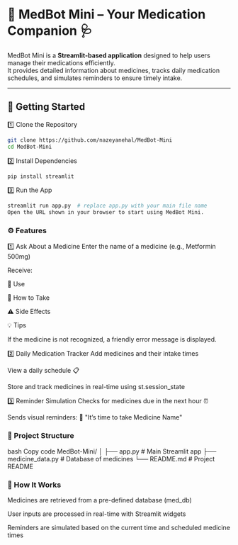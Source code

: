 # 💊 MedBot Mini – Your Medication Companion 🩺

MedBot Mini is a **Streamlit-based application** designed to help users manage their medications efficiently.  
It provides detailed information about medicines, tracks daily medication schedules, and simulates reminders to ensure timely intake.

---

## 🚀 Getting Started

1️⃣ Clone the Repository
```bash
git clone https://github.com/nazeyanehal/MedBot-Mini
cd MedBot-Mini
```

2️⃣ Install Dependencies
```bash
pip install streamlit
```

3️⃣ Run the App
```bash
streamlit run app.py  # replace app.py with your main file name
Open the URL shown in your browser to start using MedBot Mini.
```

### ⚙️ Features
1️⃣ Ask About a Medicine
Enter the name of a medicine (e.g., Metformin 500mg)

Receive:

📌 Use

💊 How to Take

⚠️ Side Effects

💡 Tips

If the medicine is not recognized, a friendly error message is displayed.

2️⃣ Daily Medication Tracker
Add medicines and their intake times

View a daily schedule 📋

Store and track medicines in real-time using st.session_state

3️⃣ Reminder Simulation
Checks for medicines due in the next hour ⏰

Sends visual reminders: 🔔 "It’s time to take Medicine Name"

### 📂 Project Structure
bash
Copy code
MedBot-Mini/
│
├── app.py             # Main Streamlit app
├── medicine_data.py   # Database of medicines
└── README.md          # Project README

### 📝 How It Works
Medicines are retrieved from a pre-defined database (med_db)

User inputs are processed in real-time with Streamlit widgets

Reminders are simulated based on the current time and scheduled medicine times
